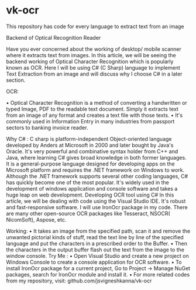 # vk-ocr
This repository has code for every language to extract text from an image

Backend of Optical Recognition Reader

Have you ever concerned about the working of desktop/ mobile scanner where it extracts text from images.
In this article, we will be seeing the backend working of Optical Character Recognition which is popularly known as OCR.
Here I will be using C# (C Sharp) language to implement Text Extraction from an image and will discuss why I choose C# in a later section.

OCR:

 

•	Optical Character Recognition is a method of converting a handwritten or typed Image, PDF to the readable text document. Simply it extracts text from an image of any format and creates a text file with those texts. 
•	It's commonly used in Information Entry in many industries from passport sectors to banking invoice reader. 

Why C# :
C sharp is platform-independent Object-oriented language developed by Anders at Microsoft in 2000 and later bought by Java's Oracle. It's very powerful and combinative syntax holder from C++ and Java, where learning C# gives broad knowledge in both former languages. It is a general-purpose language designed for developing apps on the Microsoft platform and requires the .NET framework on Windows to work. Although the .NET framework supports several other coding languages, C# has quickly become one of the most popular. It's widely used in the development of windows application and console software and takes a huge leap on web development. 
Developing OCR tool using C#
In this article, we will be dealing with code using the Visual Studio IDE. It's robust and fast-responsive software. I will use IronOcr package in my code. There are many other open-source OCR packages like Tesseract, NSOCR( NicomSoft), Aspose, etc.

Working:
•	It takes an image from the specified path, scan it and remove the unwanted pictorial kinds of stuff, read the text line by line of the specified language and put the characters in a prescribed order to the Buffer.
•	Then the characters in the output buffer flash out the text from the image to the window console.
Try Me :
•	Open Visual Studio and create a new project on Windows Console to create a console application for OCR software.
•	To install IronOcr package for a current project, Go to Project -> Manage NuGet packages, search for IronOcr module and install it.
•	For more related codes from my repository, visit: github.com/jsvigneshkanna/vk-ocr

